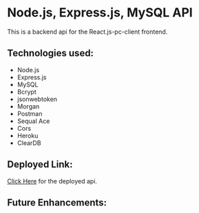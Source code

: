 # Node.js, Express.js, MySQL API

This is a backend api for the React.js-pc-client frontend.

## Technologies used:

- Node.js
- Express.js
- MySQL
- Bcrypt
- jsonwebtoken
- Morgan
- Postman
- Sequal Ace
- Cors
- Heroku
- ClearDB

## Deployed Link:

[Click Here](https://node-mysql-pc-api.herokuapp.com/) for the deployed api.

## Future Enhancements:
